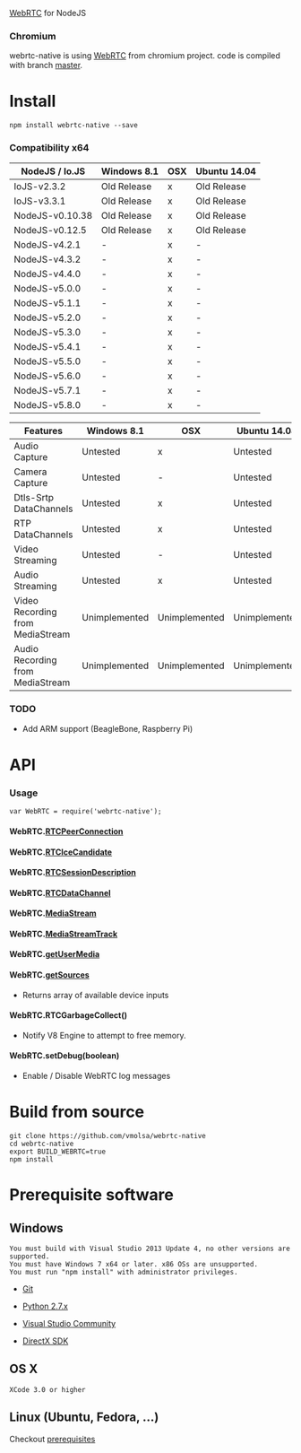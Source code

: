 [WebRTC](http://en.wikipedia.org/wiki/WebRTC) for NodeJS

### Chromium

webrtc-native is using [WebRTC](http://webrtc.org/) from chromium project. code is compiled with branch [master](https://chromium.googlesource.com/external/webrtc/+/master).

# Install

````
npm install webrtc-native --save
````

### Compatibility x64

|  NodeJS / Io.JS  | Windows 8.1 | OSX | Ubuntu 14.04 |
|------------------|-------------|-----|--------------|
| IoJS-v2.3.2      | Old Release |  x  | Old Release  |
| IoJS-v3.3.1      | Old Release |  x  | Old Release  |
| NodeJS-v0.10.38  | Old Release |  x  | Old Release  |
| NodeJS-v0.12.5   | Old Release |  x  | Old Release  |
| NodeJS-v4.2.1    |      -      |  x  |      -       |
| NodeJS-v4.3.2    |      -      |  x  |      -       |
| NodeJS-v4.4.0    |      -      |  x  |      -       |
| NodeJS-v5.0.0    |      -      |  x  |      -       |
| NodeJS-v5.1.1    |      -      |  x  |      -       |
| NodeJS-v5.2.0    |      -      |  x  |      -       |
| NodeJS-v5.3.0    |      -      |  x  |      -       |
| NodeJS-v5.4.1    |      -      |  x  |      -       |
| NodeJS-v5.5.0    |      -      |  x  |      -       |
| NodeJS-v5.6.0    |      -      |  x  |      -       |
| NodeJS-v5.7.1    |      -      |  x  |      -       |
| NodeJS-v5.8.0    |      -      |  x  |      -       |

|             Features             |  Windows 8.1  |      OSX      | Ubuntu 14.04  |
|----------------------------------|---------------|---------------|---------------|
| Audio Capture                    |   Untested    |       x       |   Untested    |
| Camera Capture                   |   Untested    |       -       |   Untested    |
| Dtls-Srtp DataChannels           |   Untested    |       x       |   Untested    |
| RTP DataChannels                 |   Untested    |       x       |   Untested    |
| Video Streaming                  |   Untested    |       -       |   Untested    |
| Audio Streaming                  |   Untested    |       x       |   Untested    |
| Video Recording from MediaStream | Unimplemented | Unimplemented | Unimplemented |
| Audio Recording from MediaStream | Unimplemented | Unimplemented | Unimplemented |

### TODO

- Add ARM support (BeagleBone, Raspberry Pi)

# API
### Usage

````
var WebRTC = require('webrtc-native');
````

#### WebRTC.[RTCPeerConnection](https://developer.mozilla.org/en-US/docs/Web/API/RTCPeerConnection)

#### WebRTC.[RTCIceCandidate](https://developer.mozilla.org/en-US/docs/Web/API/RTCPeerConnectionIceEvent)

#### WebRTC.[RTCSessionDescription](https://developer.mozilla.org/en-US/docs/Web/API/RTCSessionDescription)

#### WebRTC.[RTCDataChannel](https://developer.mozilla.org/en-US/docs/Web/API/RTCDataChannel)

#### WebRTC.[MediaStream](https://developer.mozilla.org/en-US/docs/Web/API/MediaStream)

#### WebRTC.[MediaStreamTrack](https://developer.mozilla.org/en-US/docs/Web/API/MediaStreamTrack)

#### WebRTC.[getUserMedia](https://developer.mozilla.org/en-US/docs/Web/API/Navigator/getUserMedia)

#### WebRTC.[getSources](http://simpl.info/getusermedia/sources/index.html)

- Returns array of available device inputs

#### WebRTC.RTCGarbageCollect()

- Notify V8 Engine to attempt to free memory.

#### WebRTC.setDebug(boolean)

- Enable / Disable WebRTC log messages

# Build from source

````
git clone https://github.com/vmolsa/webrtc-native
cd webrtc-native
export BUILD_WEBRTC=true
npm install
````

# Prerequisite software
## Windows

````
You must build with Visual Studio 2013 Update 4, no other versions are supported.
You must have Windows 7 x64 or later. x86 OSs are unsupported.
You must run "npm install" with administrator privileges.
````
- [Git](http://git-scm.com/)

- [Python 2.7.x](https://www.python.org/downloads/)

- [Visual Studio Community](https://www.visualstudio.com/products/visual-studio-community-vs)

- [DirectX SDK](https://www.microsoft.com/en-us/download/details.aspx?id=6812)

## OS X
````
XCode 3.0 or higher
````

## Linux (Ubuntu, Fedora, ...)

Checkout [prerequisites](https://chromium.googlesource.com/chromium/src/+/master/docs/linux_build_instructions_prerequisites.md)
